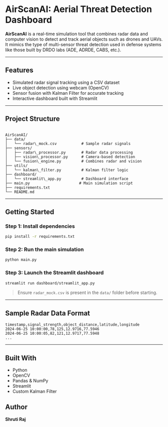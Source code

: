 
#  AirScanAI: Aerial Threat Detection Dashboard

**AirScanAI** is a real-time simulation tool that combines radar data and computer vision to detect and track aerial objects such as drones and UAVs. It mimics the type of multi-sensor threat detection used in defense systems like those built by DRDO labs (ADE, ADRDE, CABS, etc.).

---

##  Features

-  Simulated radar signal tracking using a CSV dataset  
-  Live object detection using webcam (OpenCV)  
-  Sensor fusion with Kalman Filter for accurate tracking  
-  Interactive dashboard built with Streamlit

---

##  Project Structure

```

AirScanAI/
├── data/
│   └── radar\_mock.csv           # Sample radar signals
├── sensors/
│   ├── radar\_processor.py       # Radar data processing
│   ├── vision\_processor.py      # Camera-based detection
│   └── fusion\_engine.py         # Combines radar and vision
├── utils/
│   └── kalman\_filter.py         # Kalman filter logic
├── dashboard/
│   └── streamlit\_app.py         # Dashboard interface
├── main.py                      # Main simulation script
├── requirements.txt
└── README.md

````

---

##  Getting Started

### Step 1: Install dependencies
```bash
pip install -r requirements.txt
````

### Step 2: Run the main simulation

```bash
python main.py
```

### Step 3: Launch the Streamlit dashboard

```bash
streamlit run dashboard/streamlit_app.py
```

> Ensure `radar_mock.csv` is present in the `data/` folder before starting.

---

##  Sample Radar Data Format

```csv
timestamp,signal_strength,object_distance,latitude,longitude
2024-06-25 10:00:00,78,125,12.9716,77.5946
2024-06-25 10:00:05,82,121,12.9717,77.5948
...
```

---

##  Built With

* Python
* OpenCV
* Pandas & NumPy
* Streamlit
* Custom Kalman Filter

##  Author

**Shruti Raj**
